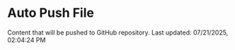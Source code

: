 # Auto Push File

Content that will be pushed to GitHub repository.
Last updated: 07/21/2025, 02:04:24 PM